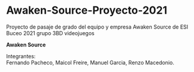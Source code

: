 # Awaken-Source-Proyecto-2021
Proyecto de pasaje de grado del equipo y empresa Awaken Source de 
ESI Buceo 2021 grupo 3BD videojuegos

**Awaken Source**

Integrantes:  
Fernando Pacheco, 
Maicol Freire, 
Manuel Garcia, 
Renzo Macedonio.
